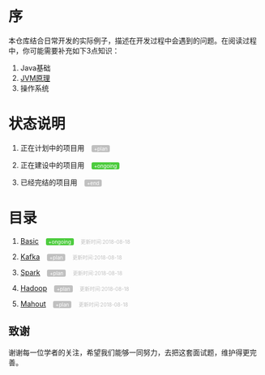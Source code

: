 # 序
本仓库结合日常开发的实际例子，描述在开发过程中会遇到的问题。在阅读过程中，你可能需要补充如下3点知识：

1. Java基础
2. <a href="./resources/jvms8.pdf">JVM原理</a>
3. 操作系统

# 状态说明
1. 正在计划中的项目用
<span style="color: white;background: #c0c0c0;border-radius: 3px;font-size: 10px;margin-left:10px;padding: 1px 5px;">+plan</span>

2. 正在建设中的项目用
<span style="color: white;background: #4dcc3e;border-radius: 3px;font-size: 10px;margin-left:10px;padding: 1px 5px;">+ongoing</span>

3. 已经完结的项目用
<span style="color: white;background: #c0c0c0;border-radius: 3px;font-size: 10px;margin-left:10px;padding: 1px 5px;">+end</span>

# 目录
1. <a href='./doc/basic/'>Basic</a>
<span style="color: white;background: #4dcc3e;border-radius: 3px;font-size: 10px;margin-left:10px;padding: 1px 5px;">+ongoing</span>
<span style="color: #c0c0c0;font-size: 10px;margin-left: 10px;">更新时间:2018-08-18</span>

2. <a href='./doc/kafka/'>Kafka</a>
<span style="color: white;background: #c0c0c0;border-radius: 3px;font-size: 10px;margin-left:10px;padding: 1px 5px;">+plan</span>
<span style="color: #c0c0c0;font-size: 10px;margin-left: 10px;">更新时间:2018-08-18</span>

3. <a href='./doc/spark/'>Spark</a>
<span style="color: white;background: #c0c0c0;border-radius: 3px;font-size: 10px;margin-left:10px;padding: 1px 5px;">+plan</span>
<span style="color: #c0c0c0;font-size: 10px;margin-left: 10px;">更新时间:2018-08-18</span>

4. <a href='./doc/hadoop/'>Hadoop</a>
<span style="color: white;background: #c0c0c0;border-radius: 3px;font-size: 10px;margin-left:10px;padding: 1px 5px;">+plan</span>
<span style="color: #c0c0c0;font-size: 10px;margin-left: 10px;">更新时间:2018-08-18</span>

5. <a href='./doc/mahout/'>Mahout</a>
<span style="color: white;background: #c0c0c0;border-radius: 3px;font-size: 10px;margin-left:10px;padding: 1px 5px;">+plan</span>
<span style="color: #c0c0c0;font-size: 10px;margin-left: 10px;">更新时间:2018-08-18</span>


## 致谢
谢谢每一位学者的关注，希望我们能够一同努力，去把这套面试题，维护得更完善。
